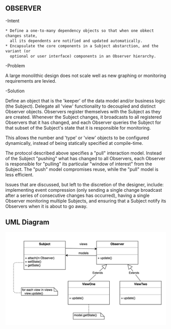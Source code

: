 OBSERVER
--------
    
-Intent

    * Define a one-to-many dependency objects so that when one obkect changes state,
      all its dependents are notified and updated automatically.
    * Encapsulate the core components in a Subject abstarction, and the variant (or
      optional or user interface) components in an Observer hierarchy.
        
-Problem

   A large monolithic design does not scale well as new graphing or monitoring 
   requirements are levied.   
        
-Solution

   Define an object that is the 'keeper' of the data model and/or business logic
   (the Subject). Delegate all 'view' functionality to decoupled and distinct
   Observer objects. Observers register themselves with the Subject as they are
   created. Whenever the Subject changes, it broadcasts to all registered
   Observers that it has changed, and each Observer queries the Subject for that
   subset of the Subject's state that it is responsible for monitoring.
     
   This allows the number and 'type' or 'view' objects to be configured dynamically,
   instead of being statically specified at compile-time.
     
   The protocol described above specifies a "pull" interaction model. Instead of 
   the Subject "pushing" what has changed to all Observers, each Observer is 
   responsible for "pulling" its particular "window of interest" from the Subject.
   The "push" model compromises reuse, while the "pull" model is less efficient.
     
   Issues that are discussed, but left to the discretion of the designer, include:
   implementing event compression (only sending a single change broadcast after 
   a series of consecutive changes has occurred), having a single Observer
   monitoring multiple Subjects, and ensuring that a Subject notify its 
   Observers when it is about to go away.    
   
   
UML Diagram
-----------
![](../screenshots/observer.png)      